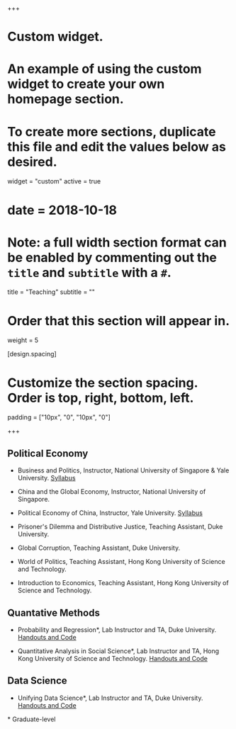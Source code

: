 +++
# Custom widget.
# An example of using the custom widget to create your own homepage section.
# To create more sections, duplicate this file and edit the values below as desired.
widget = "custom"
active = true
# date = 2018-10-18

# Note: a full width section format can be enabled by commenting out the `title` and `subtitle` with a `#`.
title = "Teaching"
subtitle = ""

# Order that this section will appear in.
weight = 5

[design.spacing]
  # Customize the section spacing. Order is top, right, bottom, left.
  padding = ["10px", "0", "10px", "0"]
  
+++

## Political Economy

 - Business and Politics, Instructor, National University of Singapore \& Yale University. [Syllabus](https://www.dropbox.com/s/latnw1iinriddry/Business_Politics.pdf?dl=0)<br/>
 
 - China and the Global Economy, Instructor, National University of Singapore.
 
 - Political Economy of China, Instructor, Yale University. [Syllabus](https://www.dropbox.com/s/8qpuo4a34uxgr29/Syllabus_PE_China-2023_updated.pdf?dl=0)<br/>
 
 - Prisoner's Dilemma and Distributive Justice, Teaching Assistant, Duke University.  <br/>

 - Global Corruption, Teaching Assistant, Duke University.  <br/>

 - World of Politics, Teaching Assistant, Hong Kong University of Science and Technology.  <br/>

 - Introduction to Economics, Teaching Assistant, Hong Kong University of Science and Technology.  <br/>

## Quantative Methods

 - Probability and Regression*, Lab Instructor and TA, Duke University. [Handouts and Code](https://github.com/zeren-li/PS630-R-Lab) <br/>

 - Quantitative Analysis in Social Science*, Lab Instructor and TA, Hong Kong University of Science and Technology. [Handouts and Code](https://github.com/zeren-li/PS630-R-Lab) <br/>

## Data Science 

 - Unifying Data Science*, Lab Instructor and TA, Duke University. [Handouts and Code](https://www.unifyingdatascience.org/html/class_schedule.html) <br/>


\* Graduate-level

